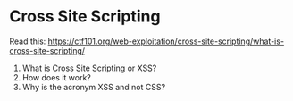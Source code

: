 # Cross Site Scripting
Read this: <https://ctf101.org/web-exploitation/cross-site-scripting/what-is-cross-site-scripting/>

1. What is Cross Site Scripting or XSS?
2. How does it work?
3. Why is the acronym XSS and not CSS? 

